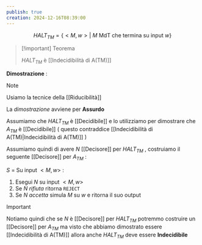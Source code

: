 ```yaml
---
publish: true
creation: 2024-12-16T08:39:00
---
```

$$HALT_{TM} = \{ <M,w> | \text{ $M$ MdT che termina su input $w$}\}$$

>[!important] Teorema
>
>$HALT_{TM}$ è [[Indecidibilità di A(TM)]]

**Dimostrazione** : 

>[!note] 
>Usiamo la tecnice della [[Riducibilità]] 

La *dimostrazione* avviene per **Assurdo** 

Assumiamo che $HALT_{TM}$ è [[Decidibile]] e lo utilizziamo per dimostrare che $A_{TM}$ è [[Decidibile]] ( questo contraddice [[Indecidibilità di A(TM)|Indecidibilità di A(TM)]] ) 

Assumiamo quindi di avere $N$ [[Decisore]] per $HALT_{TM}$ , costruiamo il seguente [[Decisore]] per $A_{TM}$ : 

$S$ = Su input $<M,w>$ :
1. Esegui $N$ su input $<M,w>$ 
2. Se $N$ *rifiuta* ritorna `REJECT` 
3. Se $N$ *accetta* simula $M$ su $w$ e ritorna il suo output

>[!important] 
>Notiamo quindi che se $N$ è [[Decisore]] per $HALT_{TM}$ potremmo costruire un [[Decisore]] per $A_{TM}$ ma visto che abbiamo dimostrato essere [[Indecidibilità di A(TM)]] allora anche $HALT_{TM}$ deve essere **Indecidibile** 